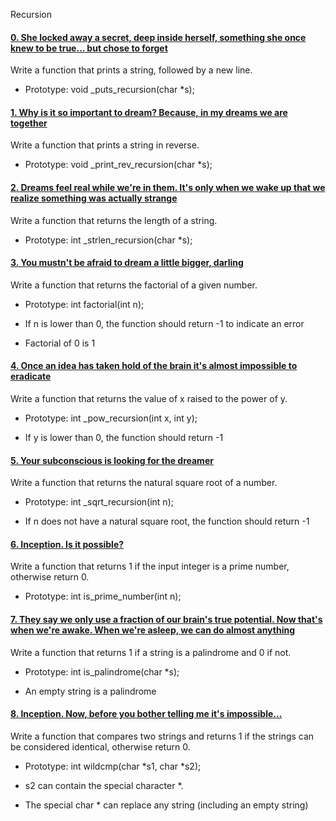 Recursion


#### [0. She locked away a secret, deep inside herself, something she once knew to be true... but chose to forget](0-puts_recursion.c)


Write a function that prints a string, followed by a new line.


- Prototype: void _puts_recursion(char *s);


#### [1. Why is it so important to dream? Because, in my dreams we are together](1-print_rev_recursion.c)


Write a function that prints a string in reverse.


- Prototype: void _print_rev_recursion(char *s);


#### [2. Dreams feel real while we're in them. It's only when we wake up that we realize something was actually strange](2-strlen_recursion.c)


Write a function that returns the length of a string.


- Prototype: int _strlen_recursion(char *s);


#### [3. You mustn't be afraid to dream a little bigger, darling](3-factorial.c)


Write a function that returns the factorial of a given number.


- Prototype: int factorial(int n);

- If n is lower than 0, the function should return -1 to indicate an error

- Factorial of 0 is 1


#### [4. Once an idea has taken hold of the brain it's almost impossible to eradicate](4-pow_recursion.c)


Write a function that returns the value of x raised to the power of y.


- Prototype: int _pow_recursion(int x, int y);

- If y is lower than 0, the function should return -1


#### [5. Your subconscious is looking for the dreamer](5-sqrt_recursion.c)


Write a function that returns the natural square root of a number.


- Prototype: int _sqrt_recursion(int n);

- If n does not have a natural square root, the function should return -1


#### [6. Inception. Is it possible?](6-is_prime_number.c)


Write a function that returns 1 if the input integer is a prime number, otherwise return 0.


- Prototype: int is_prime_number(int n);


#### [7. They say we only use a fraction of our brain's true potential. Now that's when we're awake. When we're asleep, we can do almost anything](100-is_palindrome.c)


Write a function that returns 1 if a string is a palindrome and 0 if not.


- Prototype: int is_palindrome(char *s);

- An empty string is a palindrome


#### [8. Inception. Now, before you bother telling me it's impossible...](101-wildcmp.c)


Write a function that compares two strings and returns 1 if the strings can be considered identical, otherwise return 0.


- Prototype: int wildcmp(char *s1, char *s2);

- s2 can contain the special character *.

- The special char * can replace any string (including an empty string)
